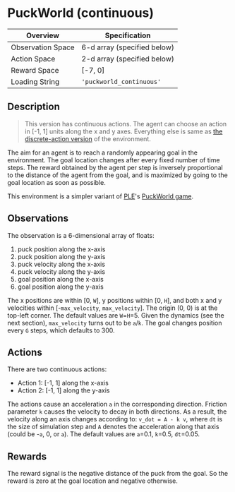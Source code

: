 # PuckWorld (continuous)
| Overview          | Specification               |
|-------------------|-----------------------------|
| Observation Space | 6-d array (specified below) |
| Action Space      | 2-d array (specified below) |
| Reward Space      | [-7, 0]                     |
| Loading String    | `'puckworld_continuous'`    |

## Description

> This version has continuous actions. 
> The agent can choose an action in [-1, 1] units along the x and y axes.
> Everything else is same as 
> [the discrete-action version](https://github.com/abhisheknaik96/csuite/blob/main/docs/environments/puckworld.md)
> of the environment.

The aim for an agent is to reach a randomly appearing goal
in the environment.
The goal location changes after every fixed number of time steps.
The reward obtained by the agent per step is
inversely proportional to the distance of the agent from the goal,
and is maximized by going to the goal location as soon as possible.

This environment is a simpler variant of [PLE](https://github.com/ntasfi/PyGame-Learning-Environment)'s
[PuckWorld game](https://github.com/ntasfi/PyGame-Learning-Environment/blob/master/ple/games/puckworld.py).

## Observations

The observation is a 6-dimensional array of floats:
1. puck position along the x-axis
2. puck position along the y-axis
3. puck velocity along the x-axis
4. puck velocity along the y-axis
5. goal position along the x-axis
6. goal position along the y-axis

The x positions are within [0, `W`], y positions within [0, `H`], and
both x and y velocities within [-`max_velocity`, `max_velocity`].
The origin (0, 0) is at the top-left corner.
The default values are `W`=`H`=5.
Given the dynamics (see the next section),
`max_velocity` turns out to be `a`/`k`.
The goal changes position every `G` steps, which defaults to 300.

## Actions

There are two continuous actions:
* Action 1: [-1, 1] along the x-axis
* Action 2: [-1, 1] along the y-axis

The actions cause an acceleration `a` in the corresponding direction.
Friction parameter `k` causes the velocity to decay in both directions.
As a result, the velocity along an axis changes according to:
`v_dot = A - k v`,
where `dt` is the size of simulation step and `A` denotes the acceleration along that axis (could be -`a`, 0, or `a`).
The default values are `a`=0.1, `k`=0.5, `dt`=0.05.

## Rewards

The reward signal is the negative distance of the puck
from the goal. So the reward is zero at the goal location and negative otherwise.
